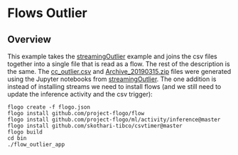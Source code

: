 # Flows Outlier 
## Overview
This example takes the [streamingOutlier](../streamingOutlier) example and joins the csv files together into a single file that is read as a flow.  The rest of the description is the same.  The [cc_outlier.csv](cc_outlier.csv) and [Archive_20190315.zip](Archive_20190315.zip) files were generated using the Jupyter notebooks from [streamingOutlier](../streamingOutlier).  The one addition is instead of installing streams we need to install flows (and we still need to update the inference activity and the csv trigger):
```
flogo create -f flogo.json
flogo install github.com/project-flogo/flow
flogo install github.com/project-flogo/ml/activity/inference@master
flogo install github.com/skothari-tibco/csvtimer@master
flogo build
cd bin
./flow_outlier_app
```